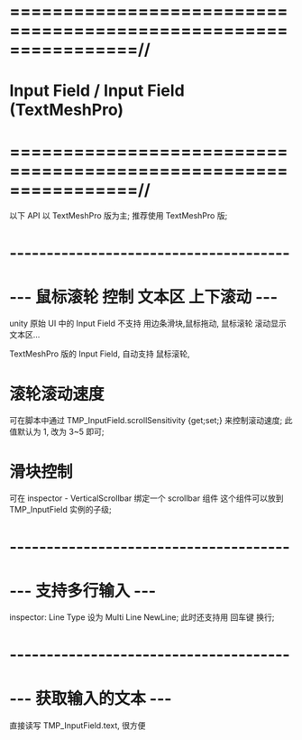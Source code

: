 # ================================================================//
#           Input Field / Input Field (TextMeshPro)
# ================================================================//
以下 API 以 TextMeshPro 版为主;
推荐使用 TextMeshPro 版;

# -------------------------------------- #
# --- 鼠标滚轮 控制 文本区 上下滚动 ---
unity 原始 UI 中的 Input Field 不支持 用边条滑块,鼠标拖动, 鼠标滚轮 滚动显示文本区...

TextMeshPro 版的 Input Field, 自动支持 鼠标滚轮,

# 滚轮滚动速度
可在脚本中通过 TMP_InputField.scrollSensitivity {get;set;} 来控制滚动速度;
此值默认为 1, 改为 3~5 即可;

# 滑块控制
可在 inspector - VerticalScrollbar 绑定一个 scrollbar 组件
这个组件可以放到 TMP_InputField 实例的子级;



# -------------------------------------- #
# --- 支持多行输入 ---
inspector: Line Type 设为 Multi Line NewLine;
    此时还支持用 回车键 换行;


# -------------------------------------- #
# --- 获取输入的文本 ---
直接读写 TMP_InputField.text, 很方便








